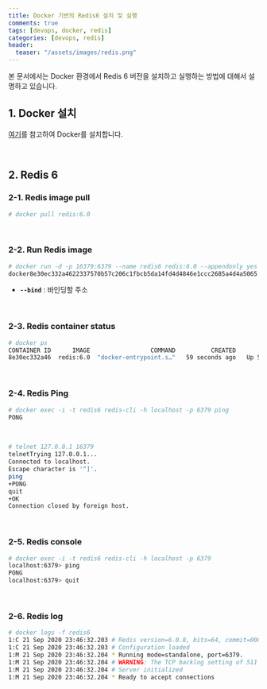 ```yaml
---
title: Docker 기반의 Redis6 설치 및 실행
comments: true
tags: [devops, docker, redis]
categories: [devops, redis]
header:
  teaser: "/assets/images/redis.png"
---
```

본 문서에서는 Docker 환경에서 Redis 6 버전을 설치하고 실행하는 방법에 대해서 설명하고 있습니다. <br/>

## 1. Docker 설치

[여기](/devops/devops-docker-install/)를 참고하여 Docker를 설치합니다.

<br/>

## 2. Redis 6

### 2-1. Redis image pull

```sh
# docker pull redis:6.0
```

<br/>

### 2-2. Run Redis image

```sh
# docker run -d -p 16379:6379 --name redis6 redis:6.0 --appendonly yes --port 6379 --bind "0.0.0.0"
docker8e30ec332a4622337570b57c206c1fbcb5da14fd4d4846e1ccc2685a4d4a5065
```

* **`--bind`** : 바인딩할 주소 

<br/>

### 2-3. Redis container status

```sh
# docker ps
CONTAINER ID      IMAGE                 COMMAND          CREATED          STATUS      PORTS    NAMES
8e30ec332a46  redis:6.0  "docker-entrypoint.s…"   59 seconds ago   Up 59 seconds   6379/tcp   redis6
```

<br/>

### 2-4. Redis Ping

```sh
# docker exec -i -t redis6 redis-cli -h localhost -p 6379 ping
PONG
```

<br/>

```sh
# telnet 127.0.0.1 16379
telnetTrying 127.0.0.1...
Connected to localhost.
Escape character is '^]'.
ping
+PONG
quit
+OK
Connection closed by foreign host.
```



<br/>

### 2-5. Redis console  

```sh
# docker exec -i -t redis6 redis-cli -h localhost -p 6379
localhost:6379> ping
PONG
localhost:6379> quit
```

<br/>



### 2-6. Redis log

```sh
# docker logs -f redis6
1:C 21 Sep 2020 23:46:32.203 # Redis version=6.0.8, bits=64, commit=00000000, modified=0, pid=1, just started
1:C 21 Sep 2020 23:46:32.203 # Configuration loaded
1:M 21 Sep 2020 23:46:32.204 * Running mode=standalone, port=6379.
1:M 21 Sep 2020 23:46:32.204 # WARNING: The TCP backlog setting of 511 cannot be enforced because /proc/sys/net/core/somaxconn is set to the lower value of 128.
1:M 21 Sep 2020 23:46:32.204 # Server initialized
1:M 21 Sep 2020 23:46:32.204 * Ready to accept connections
```



